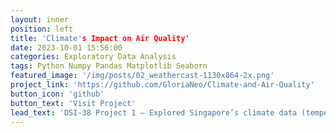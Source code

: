 ```yaml
---
layout: inner
position: left
title: 'Climate's Impact on Air Quality'
date: 2023-10-01 15:56:00
categories: Exploratory Data Analysis
tags: Python Numpy Pandas Matplotlib Seaborn
featured_image: '/img/posts/02_weathercast-1130x864-2x.png'
project_link: 'https://github.com/GloriaNeo/Climate-and-Air-Quality'
button_icon: 'github'
button_text: 'Visit Project'
lead_text: 'DSI-38 Project 1 – Explored Singapore’s climate data (temperature, rainfall) and its relationship with air pollutants and air quality.'
---
```

